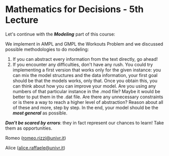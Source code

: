 # Mathematics for Decisions - 5th Lecture #

Let's continue with the ___Modeling___ part of this course:

We implement in AMPL and GMPL the Workouts Problem and we discussed possible methodologies to do modeling:
1. If you can abstract every information from the text directly, go ahead!
2. If you encounter any difficulties, don't have any rush. You could try implementing a first version that works only for the given instance: you can mix the model structures and the data information, your first goal should be that the models works, only that. Once you obtain this, you can think about how you can improve your model. Are you using any numbers of that particular instance in the .mod file? Maybe it would be better to put them in the .dat file. Are there any unnecessary constraints or is there a way to reach a higher level of abstraction? Reason about all of these and more, step by step.
In the end, your model should be the ___most general___ as possible.

___Don't be scared by errors___: they in fact represent our chances to learn! Take them as opportunities.

Romeo (romeo.rizzi@univr.it)

Alice (alice.raffaele@univr.it)
